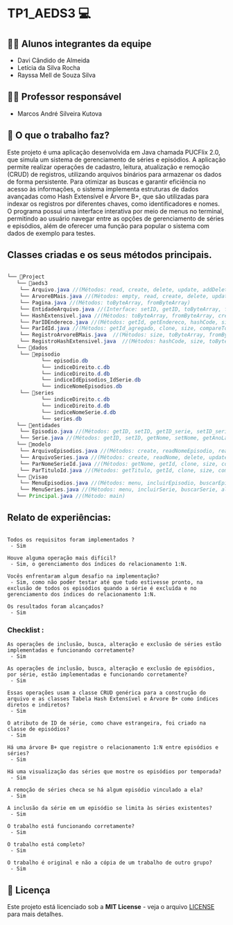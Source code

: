 # TP1_AEDS3 💻

## 👨‍🎓 Alunos integrantes da equipe

* Davi Cândido de Almeida
* Letícia da Silva Rocha
* Rayssa Mell de Souza Silva

## 👨‍🏫 Professor responsável

* Marcos André Silveira Kutova
 
## 🎯 O que o trabalho faz?

Este projeto é uma aplicação desenvolvida em Java chamada PUCFlix 2.0, que simula um sistema de gerenciamento de séries e episódios. A aplicação permite realizar operações de cadastro, leitura, atualização e remoção (CRUD) de registros, utilizando arquivos binários para armazenar os dados de forma persistente. Para otimizar as buscas e garantir eficiência no acesso às informações, o sistema implementa estruturas de dados avançadas como Hash Extensível e Árvore B+, que são utilizadas para indexar os registros por diferentes chaves, como identificadores e nomes. O programa possui uma interface interativa por meio de menus no terminal, permitindo ao usuário navegar entre as opções de gerenciamento de séries e episódios, além de oferecer uma função para popular o sistema com dados de exemplo para testes.

## Classes criadas e os seus métodos principais.


```java

└── 📁Project
   └── 📁aeds3
   	└── Arquivo.java //(Métodos: read, create, delete, update, addDeleted, getDeleted)**
   	└── ArvoreBMais.java //(Métodos: empty, read, create, delete, update, print)
   	└── Pagina.java //(Métodos: toByteArray, fromByteArray)
   	└── EntidadeArquivo.java //(Interface: setID, getID, toByteArray, fromByteArray)
   	└── HashExtensivel.java //(Métodos: toByteArray, fromByteArray, create, read, update, delete, empty, full, print, atualizaEndereco)
   	└── ParIDEndereco.java //(Métodos: getId, getEndereco, hashCode, size, toString, toByteArray, fromByteArray)
   	└── ParIdId.java //(Métodos: getId_agregado, clone, size, compareTo, toString, toByteArray, fromByteArray)
   	└── RegistroArvoreBMais.java  //(Métodos: size, toByteArray, fromByteArray, compareTo, clone)
   	└── RegistroHashExtensivel.java  //(Métodos: hashCode, size, toByteArray, fromByteArray)
   └── 📁dados
   	└── 📁episodio
       	   └── episodio.db
       	   └── indiceDireito.c.db
       	   └── indiceDireito.d.db
       	   └── indiceIdEpisodios_IdSerie.db
       	   └── indiceNomeEpisodios.db
   	└── 📁series
           └── indiceDireito.c.db
       	   └── indiceDireito.d.db
       	   └── indiceNomeSerie.d.db
       	   └── series.db
   └── 📁entidades
   	└── Episodio.java //(Métodos: getID, setID, getID_serie, setID_serie, getNome, setNome, getTemporada, setTemporada, getDataLancamento, setDataLancamento, getDuracaoMinutos, setDuracaoMinutos, getAvaliacao, setAvaliacao, isEspecial, setEspecial, getDescricao, setDescricao, toByteArray, fromByteArray, toString, equals, compareTo)
   	└── Serie.java //(Métodos: getID, setID, getNome, setNome, getAnoLancamento, setAnoLancamento, getSinopse, setSinopse, getStreaming, setStreaming, getGenero, setGenero, getClassIndicativa, toByteArray, fromByteArray, toString, equals, compareTo)
   └── 📁modelo
   	└── ArquivoEpisodios.java //(Métodos: create, readNomeEpisodio, readNomeEpisodioPorSerie, readEpisodiosSerie, delete, deleteEpisodioSerie, update, avaliacaoMediaSerie)
   	└── ArquivoSeries.java //(Métodos: create, readNome, delete, update, serieExiste)
   	└── ParNomeSerieId.java //(Métodos: getNome, getId, clone, size, compareTo, toString, toByteArray, fromByteArray, transforma)
   	└── ParTituloId.java //(Métodos: getTitulo, getId, clone, size, compareTo, toString, toByteArray, fromByteArray, transforma)
   └── 📁visao
   	└── MenuEpisodios.java //(Métodos: menu, incluirEpisodio, buscarEpisodio, excluirEpisodio, alterarEpisodio, mostraEpisodio, mostraSerie, povoar)
   	└── MenuSeries.java //(Métodos: menu, incluirSerie, buscarSerie, alterarSerie, excluirSerie, mostrarEpSerie, mostraSerie, povoar)
   └── Principal.java //(Método: main)
```


## Relato de experiências:

```

Todos os requisitos foram implementados ?  
 - Sim

Houve alguma operação mais difícil? 
 - Sim, o gerenciamento dos índices do relacionamento 1:N.

Vocês enfrentaram algum desafio na implementação? 
 - Sim, como não poder testar até que tudo estivesse pronto, na exclusão de todos os episódios quando a série é excluída e no gerenciamento dos índices do relacionamento 1:N. 

Os resultados foram alcançados? 
 - Sim
```


### Checklist :

```
As operações de inclusão, busca, alteração e exclusão de séries estão implementadas e funcionando corretamente?
 - Sim

As operações de inclusão, busca, alteração e exclusão de episódios, por série, estão implementadas e funcionando corretamente?
 - Sim

Essas operações usam a classe CRUD genérica para a construção do arquivo e as classes Tabela Hash Extensível e Árvore B+ como índices diretos e indiretos? 
 - Sim

O atributo de ID de série, como chave estrangeira, foi criado na classe de episódios?
 - Sim

Há uma árvore B+ que registre o relacionamento 1:N entre episódios e séries?
 - Sim

Há uma visualização das séries que mostre os episódios por temporada?
 - Sim

A remoção de séries checa se há algum episódio vinculado a ela?
 - Sim

A inclusão da série em um episódio se limita às séries existentes?
 - Sim

O trabalho está funcionando corretamente?
 - Sim

O trabalho está completo?
 - Sim

O trabalho é original e não a cópia de um trabalho de outro grupo?
 - Sim
```



## 📄 Licença
Este projeto está licenciado sob a **MIT License** - veja o arquivo [LICENSE](LICENSE) para mais detalhes.


